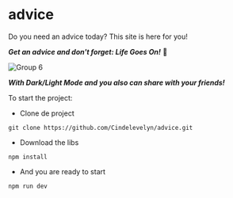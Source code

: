 # advice

Do you need an advice today? This site is here for you!

___Get an advice and don't forget: Life Goes On!___ 🍃

![Group 6](https://user-images.githubusercontent.com/60244854/218134050-a840f2d3-659c-491c-9b16-e3d625f81762.png)


___With Dark/Light Mode and you also can share with your friends!___

To start the project:

- Clone de project

```
git clone https://github.com/Cindelevelyn/advice.git
```

- Download the libs

```
npm install
```

- And you are ready to start

```
npm run dev
```



